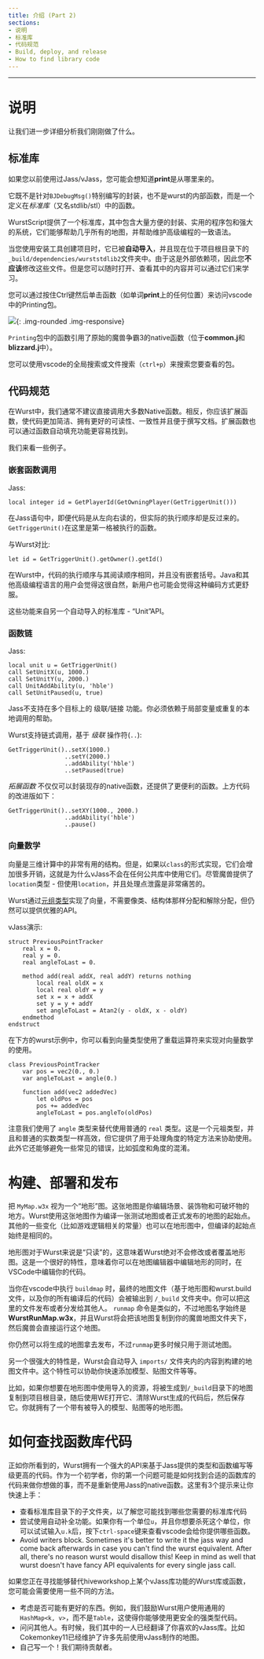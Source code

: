 ```yaml
---
title: 介绍 (Part 2)
sections:
- 说明
- 标准库
- 代码规范
- Build, deploy, and release
- How to find library code
---
```


------

# 说明

让我们进一步详细分析我们刚刚做了什么。

## 标准库

如果您以前使用过Jass/vJass，您可能会想知道**print**是从哪里来的。

它既不是针对`BJDebugMsg()`特别编写的封装，也不是wurst的内部函数，而是一个定义在*标准库*（又名stdlib/stl）中的函数。

WurstScript提供了一个标准库，其中包含大量方便的封装、实用的程序包和强大的系统，它们能够帮助几乎所有的地图，并帮助维护高级编程的一致语法。

当您使用安装工具创建项目时，它已被**自动导入**，并且现在位于项目根目录下的`_build/dependencies/wurststdlib2`文件夹中。由于这是外部依赖项，因此您**不应该**修改这些文件。但是您可以随时打开、查看其中的内容并可以通过它们来学习。

您可以通过按住Ctrl键然后单击函数（如单词**print**上的任何位置）来访问vscode中的Printing包。

![](/assets/images/beginner/jumptodecl.gif){: .img-rounded .img-responsive}

`Printing`包中的函数引用了原始的魔兽争霸3的native函数（位于**common.j**和**blizzard.j**中）。

您可以使用vscode的全局搜索或文件搜索（`ctrl+p`）来搜索您要查看的包。

## 代码规范

在Wurst中，我们通常不建议直接调用大多数Native函数。相反，你应该扩展函数，使代码更加简洁、拥有更好的可读性、一致性并且便于撰写文档。扩展函数也可以通过函数自动填充功能更容易找到。

我们来看一些例子。

### 嵌套函数调用

Jass:

```wurst
local integer id = GetPlayerId(GetOwningPlayer(GetTriggerUnit()))
```

在Jass语句中，即便代码是从左向右读的，但实际的执行顺序却是反过来的。`GetTriggerUnit()`在这里是第一格被执行的函数。

与Wurst对比:

```wurst
let id = GetTriggerUnit().getOwner().getId()
```

在Wurst中，代码的执行顺序与其阅读顺序相同，并且没有嵌套括号。Java和其他高级编程语言的用户会觉得这很自然，新用户也可能会觉得这种编码方式更舒服。

这些功能来自另一个自动导入的标准库 - “Unit”API。

### 函数链

Jass:

```wurst
local unit u = GetTriggerUnit()
call SetUnitX(u, 1000.)
call SetUnitY(u, 2000.)
call UnitAddAbility(u, 'hble')
call SetUnitPaused(u, true)
```

Jass不支持在多个目标上的 级联/链接 功能。你必须依赖于局部变量或重复的本地调用的帮助。

Wurst支持链式调用，基于 *级联* 操作符(`..`):

```wurst
GetTriggerUnit()..setX(1000.)
                ..setY(2000.)
                ..addAbility('hble')
                ..setPaused(true)
```

*拓展函数* 不仅仅可以封装现存的native函数，还提供了更便利的函数。上方代码的改进版如下：

```wurst
GetTriggerUnit()..setXY(1000., 2000.)
                ..addAbility('hble')
                ..pause()
```

### 向量数学

向量是三维计算中的非常有用的结构。但是，如果以`class`的形式实现，它们会增加很多开销，这就是为什么vJass不会在任何公共库中使用它们。尽管魔兽提供了`location`类型 - 但使用`location`，并且处理点泄露是非常痛苦的。

Wurst通过[元组类型](/manual.html#tuple-types)实现了向量，不需要像类、结构体那样分配和解除分配，但仍然可以提供优雅的API。

vJass演示:

```wurst
struct PreviousPointTracker
    real x = 0.
    real y = 0.
    real angleToLast = 0.
    
    method add(real addX, real addY) returns nothing
        local real oldX = x
        local real oldY = y
        set x = x + addX
        set y = y + addY
        set angleToLast = Atan2(y - oldX, x - oldY)
    endmethod
endstruct
```

在下方的wurst示例中，你可以看到向量类型使用了重载运算符来实现对向量数学的使用。

```wurst
class PreviousPointTracker
    var pos = vec2(0., 0.)
    var angleToLast = angle(0.)
    
    function add(vec2 addedVec)
        let oldPos = pos
        pos += addedVec
        angleToLast = pos.angleTo(oldPos)
```

注意我们使用了 `angle` 类型来替代使用普通的 `real` 类型。这是一个元祖类型，并且和普通的实数类型一样高效，但它提供了用于处理角度的特定方法来协助使用。此外它还能够避免一些常见的错误，比如弧度和角度的混淆。

# 构建、部署和发布

把 `MyMap.w3x` 视为一个“地形”图。这张地图是你编辑场景、装饰物和可破坏物的地方。Wurst使用这张地图作为编译一张测试地图或者正式发布的地图的起始点。其他的一些变化（比如游戏逻辑相关的常量）也可以在地形图中，但编译的起始点始终是相同的。

地形图对于Wurst来说是“只读”的，这意味着Wurst绝对不会修改或者覆盖地形图。这是一个很好的特性，意味着你可以在地图编辑器中编辑地形的同时，在VSCode中编辑你的代码。

当你在vscode中执行 `buildmap` 时，最终的地图文件（基于地形图和wurst.build文件，以及你的所有编译后的代码）会被输出到 `/_build` 文件夹中。你可以把这里的文件发布或者分发给其他人。
`runmap` 命令是类似的，不过地图名字始终是 __WurstRunMap.w3x__，并且Wurst将会把该地图复制到你的魔兽地图文件夹下，然后魔兽会直接运行这个地图。

你仍然可以将生成的地图拿去发布，不过`runmap`更多时候只用于测试地图。

另一个很强大的特性是，Wurst会自动导入 `imports/` 文件夹内的内容到构建的地图文件中。这个特性可以协助你快速添加模型、贴图文件等等。

比如，如果你想要在地形图中使用导入的资源，将被生成到`/_build`目录下的地图复制到项目根目录，随后使用WE打开它、清除Wurst生成的代码后，然后保存它。你就拥有了一个带有被导入的模型、贴图等的地形图。

# 如何查找函数库代码

正如你所看到的，Wurst拥有一个强大的API来基于Jass提供的类型和函数编写等级更高的代码。作为一个初学者，你的第一个问题可能是如何找到合适的函数库的代码来做你想做的事，而不是重新使用Jass的native函数。这里有3个提示来让你快速上手：

* 查看标准库目录下的子文件夹，以了解您可能找到哪些您需要的标准库代码
* 尝试使用自动补全功能。如果你有一个单位`u`，并且你想要杀死这个单位，你可以试试输入`u.k`后，按下`ctrl-space`键来查看vscode会给你提供哪些函数。
* Avoid writers block. Sometimes it's better to write it the jass way and come back afterwards in case you can't find the wurst equivalent. After all, there's no reason wurst would disallow this! Keep in mind as well that wurst doesn't have fancy API equivalents for every single jass call.

如果您正在寻找能够替代hiveworkshop上某个vJass库功能的Wurst库或函数，您可能会需要使用一些不同的方法。

* 考虑是否可能有更好的东西。例如，我们鼓励Wurst用户使用通用的`HashMap<k, v>`，而不是`Table`，这使得你能够使用更安全的强类型代码。
* 问问其他人。有时候，我们其中的一人已经翻译了你喜欢的vJass库。比如Cokemonkey11已经维护了许多先前使用vJass制作的地图。
* 自己写一个！我们期待贡献者。
